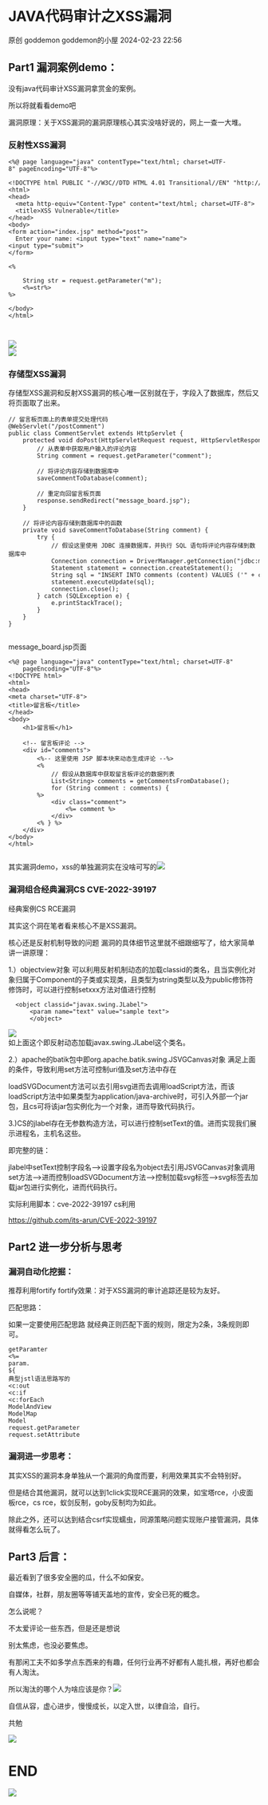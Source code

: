 #  JAVA代码审计之XSS漏洞   
原创 goddemon  goddemon的小屋   2024-02-23 22:56  
  
## Part1 漏洞案例demo：  
  
没有java代码审计XSS漏洞拿赏金的案例。  
  
所以将就看看demo吧   
  
漏洞原理：关于XSS漏洞的漏洞原理核心其实没啥好说的，网上一查一大堆。  
### 反射性XSS漏洞  
```
<%@ page language="java" contentType="text/html; charset=UTF-8" pageEncoding="UTF-8"%>

<!DOCTYPE html PUBLIC "-//W3C//DTD HTML 4.01 Transitional//EN" "http://www.w3.org/TR/html4/loose.dtd">
<html>
<head>
  <meta http-equiv="Content-Type" content="text/html; charset=UTF-8">
  <title>XSS Vulnerable</title>
</head>
<body>
<form action="index.jsp" method="post">
  Enter your name: <input type="text" name="name"><input type="submit">
</form>

<%

    String str = request.getParameter("m");
    <%=str%>
%>

</body>
</html>



```  
  
![](https://mmbiz.qpic.cn/mmbiz_png/BYtyQicN4iaC5kdD9hPgCX2zanRFAYkiaJbBZ1GMJQJVeIIBOdEB5yG5MdOVpzxeyW9gEw3NPDoS00ic95PXkuNNzw/640?wx_fmt=png&from=appmsg "")  
![](https://mmbiz.qpic.cn/mmbiz_png/BYtyQicN4iaC5kdD9hPgCX2zanRFAYkiaJbv6ql7iaewUIJ3JPSJFP3Y87brJjc23YkfdHJrwYVvrQJdSgyqdUPwqQ/640?wx_fmt=png&from=appmsg "")  
### 存储型XSS漏洞  
  
存储型XSS漏洞和反射XSS漏洞的核心唯一区别就在于，字段入了数据库，然后又将页面取了出来。  
```
// 留言板页面上的表单提交处理代码
@WebServlet("/postComment")
public class CommentServlet extends HttpServlet {
    protected void doPost(HttpServletRequest request, HttpServletResponse response) throws ServletException, IOException {
        // 从表单中获取用户输入的评论内容
        String comment = request.getParameter("comment");
        
        // 将评论内容存储到数据库中
        saveCommentToDatabase(comment);
        
        // 重定向回留言板页面
        response.sendRedirect("message_board.jsp");
    }
    
    // 将评论内容存储到数据库中的函数
    private void saveCommentToDatabase(String comment) {
        try {
            // 假设这里使用 JDBC 连接数据库，并执行 SQL 语句将评论内容存储到数据库中
            Connection connection = DriverManager.getConnection("jdbc:mysql://localhost:3306/mydatabase", "username", "password");
            Statement statement = connection.createStatement();
            String sql = "INSERT INTO comments (content) VALUES ('" + comment + "')";
            statement.executeUpdate(sql);
            connection.close();
        } catch (SQLException e) {
            e.printStackTrace();
        }
    }
}


```  
  
message_board.jsp页面  
```
<%@ page language="java" contentType="text/html; charset=UTF-8"
    pageEncoding="UTF-8"%>
<!DOCTYPE html>
<html>
<head>
<meta charset="UTF-8">
<title>留言板</title>
</head>
<body>
    <h1>留言板</h1>
    
    <!-- 留言板评论 -->
    <div id="comments">
        <%-- 这里使用 JSP 脚本块来动态生成评论 --%>
        <% 
            // 假设从数据库中获取留言板评论的数据列表
            List<String> comments = getCommentsFromDatabase();
            for (String comment : comments) {
        %>
            <div class="comment">
                <%= comment %>
            </div>
        <% } %>
    </div>
</body>
</html>


```  
  
其实漏洞demo，xss的单独漏洞实在没啥可写的![](https://mmbiz.qpic.cn/mmbiz_png/BYtyQicN4iaC5kdD9hPgCX2zanRFAYkiaJbhPq65VBicicadmso06fP1aSPEQbAJkicV4ElyY0CAN8ibwalia3ic6om44pw/640?wx_fmt=png&from=appmsg "")  
  
### 漏洞组合经典漏洞CS CVE-2022-39197  
  
经典案例CS RCE漏洞   
  
其实这个洞在笔者看来核心不是XSS漏洞。  
  
核心还是反射机制导致的问题
漏洞的具体细节这里就不细跟细写了，给大家简单讲一讲原理：  
  
1.）objectview对象 可以利用反射机制动态的加载classid的类名，且当实例化对象归属于Component的子类或实现类，且类型为string类型以及为public修饰符修饰时，可以进行控制setxxx方法对值进行控制  
```
  <object classid="javax.swing.JLabel">
      <param name="text" value="sample text">
      </object> 

```  
  
![](https://mmbiz.qpic.cn/mmbiz_png/BYtyQicN4iaC5kdD9hPgCX2zanRFAYkiaJb7lY8F3mcdg5Mo0ma3AhNnzBlRRd41QRVLiaSf2gELvQjbtgib9bWmFbQ/640?wx_fmt=png&from=appmsg "")  
如上面这个即反射动态加载javax.swing.JLabel这个类名。  
  
  
2.）apache的batik包中即org.apache.batik.swing.JSVGCanvas对象
满足上面的条件，导致利用set方法可控制uri值及set方法中存在  
  
loadSVGDocument方法可以去引用svg进而去调用loadScript方法，而该loadScript方法中如果类型为application/java-archive时，可引入外部一个jar包，且cs可将该jar包实例化为一个对象，进而导致代码执行。  
  
  
3.)CS的jlabel存在无参数构造方法，可以进行控制setText的值。进而实现我们展示进程名，主机名这些。  
  
  
即完整的链：  
  
  
jlabel中setText控制字段名-->设置字段名为object去引用JSVGCanvas对象调用set方法-->进而控制loadSVGDocument方法-->控制加载svg标签-->svg标签去加载jar包进行实例化，进而代码执行。  
  
  
实际利用脚本：cve-2022-39197 cs利用  
  
https://github.com/its-arun/CVE-2022-39197  
## Part2 进一步分析与思考  
### 漏洞自动化挖掘：  
  
推荐利用fortify
fortify效果：对于XSS漏洞的审计追踪还是较为友好。  
  
匹配思路：  
  
如果一定要使用匹配思路
就经典正则匹配下面的规则，限定为2条，3条规则即可。  
  
```
getParamter
<%=
param.
${
典型jstl语法思路写的
<c:out
<c:if
<c:forEach
ModelAndView
ModelMap
Model
request.getParameter
request.setAttribute

```  
### 漏洞进一步思考：  
  
其实XSS的漏洞本身单独从一个漏洞的角度而要，利用效果其实不会特别好。  
  
但是结合其他漏洞，就可以达到1click实现RCE漏洞的效果，如宝塔rce，小皮面板rce，cs rce，蚁剑反制，goby反制均为如此。  
  
除此之外，还可以达到结合csrf实现蠕虫，同源策略问题实现账户接管漏洞，具体就得看怎么玩了。  
  
##   
## Part3 后言：  
  
最近看到了很多安全圈的瓜，什么不如保安。  
  
自媒体，社群，朋友圈等等铺天盖地的宣传，安全已死的概念。  
  
怎么说呢？  
  
不太爱评论一些东西，但是还是想说  
  
别太焦虑，也没必要焦虑。  
  
  
有那闲工夫不如多学点东西来的有趣，任何行业再不好都有人能扎根，再好也都会有人淘汰。  
  
  
所以淘汰的哪个人为啥应该是你？![](https://mmbiz.qpic.cn/mmbiz_png/BYtyQicN4iaC5kdD9hPgCX2zanRFAYkiaJbsyGs8eskQ5iaARgVPySia6dvX2b6ZibWgCxnicRRcLt5ib59JCTLCmVIXfg/640?wx_fmt=png&from=appmsg "")  
  
  
  
自信从容，虚心进步，慢慢成长，以定入世，以律自洽，自行。  
  
共勉  
  
![](https://mmbiz.qpic.cn/mmbiz_png/BYtyQicN4iaC5kdD9hPgCX2zanRFAYkiaJbXSRHnTaiahpprWBqicKjbibuA7ibtPxdEWr3LpC3AibI38x5ECrOknUgN4A/640?wx_fmt=png&from=appmsg "")  
  
# END  
  
  
![](https://mmbiz.qpic.cn/mmbiz_jpg/BYtyQicN4iaC5kdD9hPgCX2zanRFAYkiaJb0wjoNicfibjYxicOl0xlJZcezLK9y7JT26Kxic9KzJHoewQ0eWAYkJvccg/640?wx_fmt=jpeg&from=appmsg "")  
  
  
  
